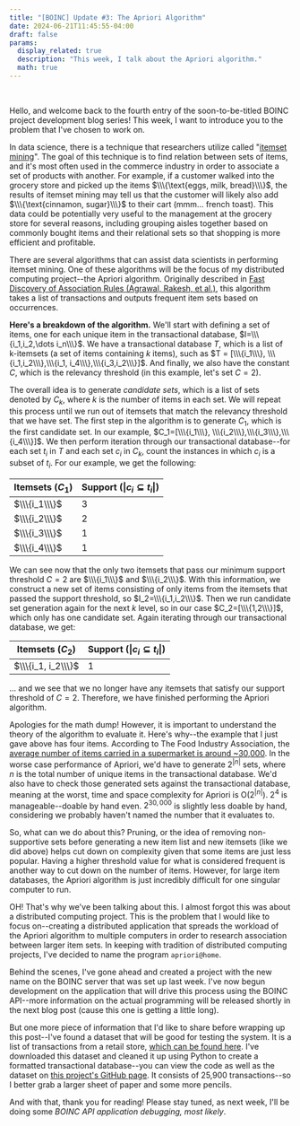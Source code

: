 ```yaml
---
title: "[BOINC] Update #3: The Apriori Algorithm"
date: 2024-06-21T11:45:55-04:00
draft: false
params:
  display_related: true
  description: "This week, I talk about the Apriori algorithm."
  math: true
---
```


<br>

Hello, and welcome back to the fourth entry of the soon-to-be-titled BOINC project development blog series! This week, I want to introduce you to the problem that I've chosen to work on.

In data science, there is a technique that researchers utilize called "[itemset mining](https://en.wikipedia.org/wiki/Sequential_pattern_mining#Itemset_mining)". The goal of this technique is to find relation between sets of items, and it's most often used in the commerce industry in order to associate a set of products with another. For example, if a customer walked into the grocery store and picked up the items $\\\{\text{eggs, milk, bread}\\\}$, the results of itemset mining may tell us that the customer will likely also add $\\\{\text{cinnamon, sugar}\\\}$ to their cart (mmm... french toast). This data could be potentially very useful to the management at the grocery store for several reasons, including grouping aisles together based on commonly bought items and their relational sets so that shopping is more efficient and profitable.

There are several algorithms that can assist data scientists in performing itemset mining. One of these algorithms will be the focus of my distributed computing project--the Apriori algorithm. Originally described in [Fast Discovery of Association Rules (Agrawal, Rakesh, et al.)](https://www.cs.bme.hu/~marti/adatbanya/apriori_hashtree.pdf), this algorithm takes a list of transactions and outputs frequent item sets based on occurrences.

**Here's a breakdown of the algorithm.** We'll start with defining a set of items, one for each unique item in the transactional database, $I=\\\{i_1,i_2,\dots i_n\\\}$. We have a transactional database $T$, which is a list of k-itemsets (a set of items containing $k$ items), such as $T = [\\\{i_1\\\}, \\\{i_1,i_2\\\},\\\{i_1, i_4\\\},\\\{i_3,i_2\\\}]$. And finally, we also have the constant $C$, which is the relevancy threshold (in this example, let's set $C=2$).

The overall idea is to generate _candidate sets_, which is a list of sets denoted by $C_k$, where $k$ is the number of items in each set. We will repeat this process until we run out of itemsets that match the relevancy threshold that we have set. The first step in the algorithm is to generate $C_1$, which is the first candidate set. In our example, $C_1=[\\\{i_1\\\}, \\\{i_2\\\},\\\{i_3\\\},\\\{i_4\\\}]$. We then perform iteration through our transactional database--for each set $t_i$ in $T$ and each set $c_i$ in $C_k$, count the instances in which $c_i$ is a subset of $t_i$. For our example, we get the following:

| Itemsets ($C_1$) | Support ($\vert c_i \subseteq t_i\vert$) |
| ---------------- | ---------------------------------------- |
| $\\\{i_1\\\}$    | 3                                        |
| $\\\{i_2\\\}$    | 2                                        |
| $\\\{i_3\\\}$    | 1                                        |
| $\\\{i_4\\\}$    | 1                                        |

We can see now that the only two itemsets that pass our minimum support threshold $C=2$ are $\\\{i_1\\\}$ and $\\\{i_2\\\}$. With this information, we construct a new set of items consisting of only items from the itemsets that passed the support threshold, so $I_2=\\\{i_1,i_2\\\}$. Then we run candidate set generation again for the next $k$ level, so in our case $C_2=[\\\{1,2\\\}]$, which only has one candidate set. Again iterating through our transactional database, we get:

| Itemsets ($C_2$)   | Support ($\vert c_i \subseteq t_i\vert$) |
| ------------------ | ---------------------------------------- |
| $\\\{i_1, i_2\\\}$ | 1                                        |

... and we see that we no longer have any itemsets that satisfy our support threshold of $C=2$. Therefore, we have finished performing the Apriori algorithm.

Apologies for the math dump! However, it is important to understand the theory of the algorithm to evaluate it. Here's why--the example that I just gave above has four items. According to The Food Industry Association, the [average number of items carried in a supermarket is around ~30,000](https://www.fmi.org/our-research/food-industry-facts). In the worse case performance of Apriori, we'd have to generate $2^{|n|}$ sets, where $n$ is the total number of unique items in the transactional database. We'd also have to check those generated sets against the transactional database, meaning at the worst, time and space complexity for Apriori is $\text{O}(2^{|n|}).$ $2^4$ is manageable--doable by hand even. $2^{30,000}$ is slightly less doable by hand, considering we probably haven't named the number that it evaluates to.

So, what can we do about this? Pruning, or the idea of removing non-supportive sets before generating a new item list and new itemsets (like we did above) helps cut down on complexity given that some items are just less popular. Having a higher threshold value for what is considered frequent is another way to cut down on the number of items. However, for large item databases, the Apriori algorithm is just incredibly difficult for one singular computer to run.

OH! That's why we've been talking about this. I almost forgot this was about a distributed computing project. This is the problem that I would like to focus on--creating a distributed application that spreads the workload of the Apriori algorithm to multiple computers in order to research association between larger item sets. In keeping with tradition of distributed computing projects, I've decided to name the program `apriori@home`.

Behind the scenes, I've gone ahead and created a project with the new name on the BOINC server that was set up last week. I've now begun development on the application that will drive this process using the BOINC API--more information on the actual programming will be released shortly in the next blog post (cause this one is getting a little long).

But one more piece of information that I'd like to share before wrapping up this post--I've found a dataset that will be good for testing the system. It is a list of transactions from a retail store, [which can be found here](https://archive.ics.uci.edu/dataset/352/online+retail). I've downloaded this dataset and cleaned it up using Python to create a formatted transactional database--you can view the code as well as the dataset on [this project's GitHub page](https://github.com/jack-margeson/boinc). It consists of 25,900 transactions--so I better grab a larger sheet of paper and some more pencils.

And with that, thank you for reading! Please stay tuned, as next week, I'll be doing some
_BOINC API application debugging, most likely_.
